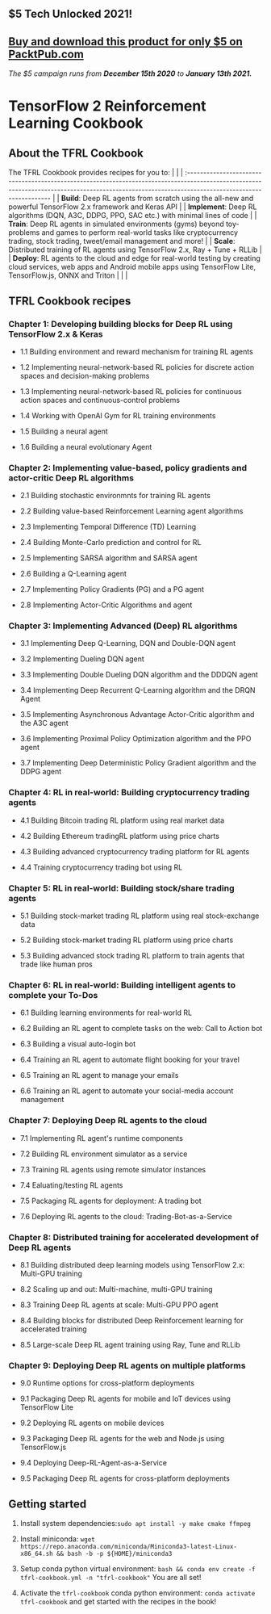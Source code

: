 ## $5 Tech Unlocked 2021!
[Buy and download this product for only $5 on PacktPub.com](https://www.packtpub.com/)
-----
*The $5 campaign         runs from __December 15th 2020__ to __January 13th 2021.__*

# TensorFlow 2 Reinforcement Learning Cookbook

## About the TFRL Cookbook

The TFRL Cookbook provides recipes for you to:
| |
| :------------------------------------------------------------------------------------------------------------------------------------------------------------------------------------------------ |
| **Build**: Deep RL agents from scratch using the all-new and powerful TensorFlow 2.x framework and Keras API |
| **Implement**: Deep RL algorithms (DQN, A3C, DDPG, PPO, SAC etc.) with minimal lines of code |
| **Train**: Deep RL agents in simulated environments (gyms) beyond toy-problems and games to perform real-world tasks like cryptocurrency trading, stock trading, tweet/email management and more! |
| **Scale**: Distributed training of RL agents using TensorFlow 2.x, Ray + Tune + RLLib |
| **Deploy**: RL agents to the cloud and edge for real-world testing by creating cloud services, web apps and Android mobile apps using TensorFlow Lite, TensorFlow.js, ONNX and Triton |
| |

## TFRL Cookbook recipes

### Chapter 1: Developing building blocks for Deep RL using TensorFlow 2.x & Keras

- 1.1 Building environment and reward mechanism for training RL agents

- 1.2 Implementing neural-network-based RL policies for discrete action spaces and decision-making problems

- 1.3 Implementing neural-network-based RL policies for continuous action spaces and continuous-control problems

- 1.4 Working with OpenAI Gym for RL training environments

- 1.5 Building a neural agent

- 1.6 Building a neural evolutionary Agent

### Chapter 2: Implementing value-based, policy gradients and actor-critic Deep RL algorithms

- 2.1 Building stochastic environmnts for training RL agents

- 2.2 Building value-based Reinforcement Learning agent algorithms

- 2.3 Implementing Temporal Difference (TD) Learning

- 2.4 Building Monte-Carlo prediction and control for RL

- 2.5 Implementing SARSA algorithm and SARSA agent

- 2.6 Building a Q-Learning agent

- 2.7 Implementing Policy Gradients (PG) and a PG agent

- 2.8 Implementing Actor-Critic Algorithms and agent

### Chapter 3: Implementing Advanced (Deep) RL algorithms

- 3.1 Implementing Deep Q-Learning, DQN and Double-DQN agent

- 3.2 Implementing Dueling DQN agent

- 3.3 Implementing Double Dueling DQN algorithm and the DDDQN agent

- 3.4 Implementing Deep Recurrent Q-Learning algorithm and the DRQN Agent

- 3.5 Implementing Asynchronous Advantage Actor-Critic algorithm and the A3C agent

- 3.6 Implementing Proximal Policy Optimization algorithm and the PPO agent

- 3.7 Implementing Deep Deterministic Policy Gradient algorithm and the DDPG agent

### Chapter 4: RL in real-world: Building cryptocurrency trading agents

- 4.1 Building Bitcoin trading RL platform using real market data

- 4.2 Building Ethereum tradingRL platform using price charts

- 4.3 Building advanced cryptocurrency trading platform for RL agents

- 4.4 Training cryptocurrency trading bot using RL

### Chapter 5: RL in real-world: Building stock/share trading agents

- 5.1 Building stock-market trading RL platform using real stock-exchange data

- 5.2 Building stock-market trading RL platform using price charts

- 5.3 Building advanced stock trading RL platform to train agents that trade like human pros

### Chapter 6: RL in real-world: Building intelligent agents to complete your To-Dos

- 6.1 Building learning environments for real-world RL

- 6.2 Building an RL agent to complete tasks on the web: Call to Action bot

- 6.3 Building a visual auto-login bot

- 6.4 Training an RL agent to automate flight booking for your travel

- 6.5 Training an RL agent to manage your emails

- 6.6 Training an RL agent to automate your social-media account management

### Chapter 7: Deploying Deep RL agents to the cloud

- 7.1 Implementing RL agent's runtime components

- 7.2 Building RL environment simulator as a service

- 7.3 Training RL agents using remote simulator instances

- 7.4 Ealuating/testing RL agents

- 7.5 Packaging RL agents for deployment: A trading bot

- 7.6 Deploying RL agents to the cloud: Trading-Bot-as-a-Service

### Chapter 8: Distributed training for accelerated development of Deep RL agents

- 8.1 Building distributed deep learning models using TensorFlow 2.x: Multi-GPU training

- 8.2 Scaling up and out: Multi-machine, multi-GPU training

- 8.3 Training Deep RL agents at scale: Multi-GPU PPO agent

- 8.4 Building blocks for distributed Deep Reinforcement learning for accelerated training

- 8.5 Large-scale Deep RL agent training using Ray, Tune and RLLib

### Chapter 9: Deploying Deep RL agents on multiple platforms

- 9.0 Runtime options for cross-platform deployments

- 9.1 Packaging Deep RL agents for mobile and IoT devices using TensorFlow Lite

- 9.2 Deploying RL agents on mobile devices

- 9.3 Packaging Deep RL agents for the web and Node.js using TensorFlow.js

- 9.4 Deploying Deep-RL-Agent-as-a-Service

- 9.5 Packaging Deep RL agents for cross-platform deployments

## Getting started

1. Install system dependencies:`sudo apt install -y make cmake ffmpeg`
2. Install miniconda: `wget https://repo.anaconda.com/miniconda/Miniconda3-latest-Linux-x86_64.sh && bash -b -p ${HOME}/miniconda3`
3. Setup conda python virtual environment: `bash && conda env create -f tfrl-cookbook.yml -n "tfrl-cookbook"`
   You are all set!

4. Activate the `tfrl-cookbook` conda python environment: `conda activate tfrl-cookbook` and get started with the recipes in the book!
